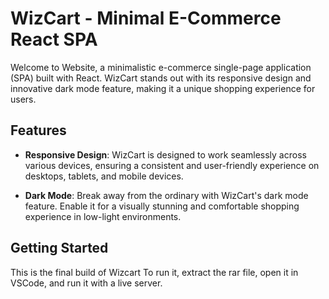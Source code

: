 # WizCart - Minimal E-Commerce React SPA

Welcome to Website, a minimalistic e-commerce single-page application (SPA) built with React. WizCart stands out with its responsive design and innovative dark mode feature, making it a unique shopping experience for users.

## Features

- **Responsive Design**: WizCart is designed to work seamlessly across various devices, ensuring a consistent and user-friendly experience on desktops, tablets, and mobile devices.

- **Dark Mode**: Break away from the ordinary with WizCart's dark mode feature. Enable it for a visually stunning and comfortable shopping experience in low-light environments.

## Getting Started
This is the final build of Wizcart
To run it, extract the rar file, open it in VSCode, and run it with a live server.

